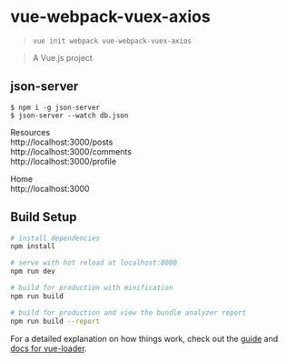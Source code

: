 # vue-webpack-vuex-axios

> `vue init webpack vue-webpack-vuex-axios`

> A Vue.js project

## json-server

`$ npm i -g json-server`  
`$ json-server --watch db.json`

  Resources  
  http://localhost:3000/posts  
  http://localhost:3000/comments  
  http://localhost:3000/profile  

  Home  
  http://localhost:3000 
  
## Build Setup

``` bash
# install dependencies
npm install

# serve with hot reload at localhost:8080
npm run dev

# build for production with minification
npm run build

# build for production and view the bundle analyzer report
npm run build --report
```

For a detailed explanation on how things work, check out the [guide](http://vuejs-templates.github.io/webpack/) and [docs for vue-loader](http://vuejs.github.io/vue-loader).

